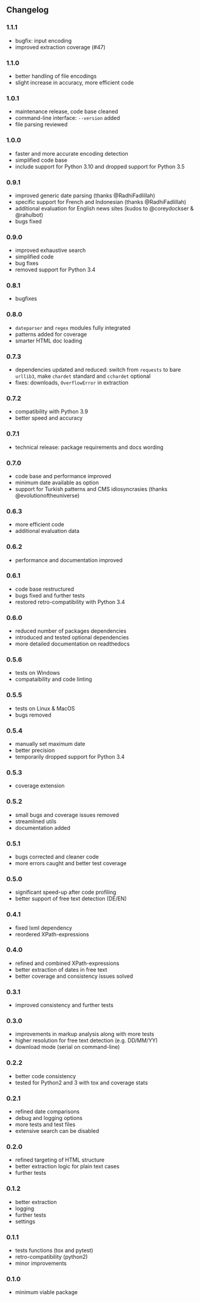 ## Changelog


### 1.1.1
- bugfix: input encoding
- improved extraction coverage (#47)

### 1.1.0
- better handling of file encodings
- slight increase in accuracy, more efficient code

### 1.0.1
- maintenance release, code base cleaned
- command-line interface: `--version` added
- file parsing reviewed

### 1.0.0
- faster and more accurate encoding detection
- simplified code base
- include support for Python 3.10 and dropped support for Python 3.5

### 0.9.1
- improved generic date parsing (thanks @RadhiFadlillah)
- specific support for French and Indonesian (thanks @RadhiFadlillah)
- additional evaluation for English news sites (kudos to @coreydockser & @rahulbot)
- bugs fixed

### 0.9.0
- improved exhaustive search
- simplified code
- bug fixes
- removed support for Python 3.4

### 0.8.1
- bugfixes

### 0.8.0
- `dateparser` and `regex` modules fully integrated
- patterns added for coverage
- smarter HTML doc loading

### 0.7.3
- dependencies updated and reduced: switch from `requests` to bare `urllib3`, make `chardet` standard and `cchardet` optional
- fixes: downloads, `OverflowError` in extraction

### 0.7.2
- compatibility with Python 3.9
- better speed and accuracy

### 0.7.1
- technical release: package requirements and docs wording

### 0.7.0
- code base and performance improved
- minimum date available as option
- support for Turkish patterns and CMS idiosyncrasies (thanks @evolutionoftheuniverse)

### 0.6.3
- more efficient code
- additional evaluation data

### 0.6.2
- performance and documentation improved

### 0.6.1
- code base restructured
- bugs fixed and further tests
- restored retro-compatibility with Python 3.4

### 0.6.0
- reduced number of packages dependencies
- introduced and tested optional dependencies
- more detailed documentation on readthedocs

### 0.5.6
- tests on Windows
- compataibility and code linting

### 0.5.5
- tests on Linux & MacOS
- bugs removed

### 0.5.4
- manually set maximum date
- better precision
- temporarily dropped support for Python 3.4

### 0.5.3
- coverage extension

### 0.5.2
- small bugs and coverage issues removed
- streamlined utils
- documentation added

### 0.5.1
- bugs corrected and cleaner code
- more errors caught and better test coverage

### 0.5.0
- significant speed-up after code profiling
- better support of free text detection (DE/EN)

### 0.4.1
- fixed lxml dependency
- reordered XPath-expressions

### 0.4.0
- refined and combined XPath-expressions
- better extraction of dates in free text
- better coverage and consistency issues solved

### 0.3.1
- improved consistency and further tests

### 0.3.0
- improvements in markup analysis along with more tests
- higher resolution for free text detection (e.g. DD/MM/YY)
- download mode (serial on command-line)

### 0.2.2
- better code consistency
- tested for Python2 and 3 with tox and coverage stats

### 0.2.1
- refined date comparisons
- debug and logging options
- more tests and test files
- extensive search can be disabled

### 0.2.0
- refined targeting of HTML structure
- better extraction logic for plain text cases
- further tests

### 0.1.2
- better extraction
- logging
- further tests
- settings

### 0.1.1
- tests functions (tox and pytest)
- retro-compatibility (python2)
- minor improvements

### 0.1.0
- minimum viable package
